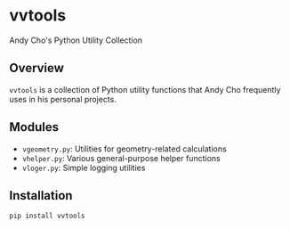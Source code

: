 # vvtools

Andy Cho's Python Utility Collection

## Overview

`vvtools` is a collection of Python utility functions that Andy Cho frequently uses in his personal projects.

## Modules

- `vgeometry.py`: Utilities for geometry-related calculations
- `vhelper.py`: Various general-purpose helper functions
- `vloger.py`: Simple logging utilities

## Installation

```bash
pip install vvtools
